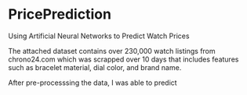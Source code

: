 # PricePrediction
Using Artificial Neural Networks to Predict Watch Prices


The attached dataset contains over 230,000 watch listings from chrono24.com which was scrapped over 10 days that includes features such as bracelet material, dial color, and brand name.

After pre-processsing the data, I was able to predict 
